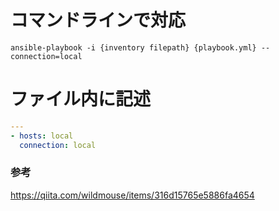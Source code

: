 # コマンドラインで対応
```
ansible-playbook -i {inventory filepath} {playbook.yml} --connection=local
```

# ファイル内に記述 
```yml
---
- hosts: local
  connection: local
```


### 参考
https://qiita.com/wildmouse/items/316d15765e5886fa4654
